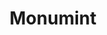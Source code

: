 ---
pid: RS82
title: Monumint
location_transcription: Near the US. Mint
zipcode: '19146'
outside_phl: 
neighborhood: Graduate Hospital,Naval Square,Southwest Center City
age: '14'
age_range: 13-19
instagram: 
image_file_name: RS_82.jpg
proposal_transcription: |-
  -mint plants
  -coins everywhere
  -maybe some presidents
topic: Business,Philadelphia
topic_summary: 0, 0
type: Other No Form
keywords_other: 
credit: 
image_labels: 
twitter: 
facebook: 
permalink: "/monuments/rs82/"
layout: item-page
---
